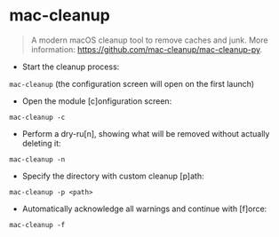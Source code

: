 # mac-cleanup

> A modern macOS cleanup tool to remove caches and junk.
> More information: <https://github.com/mac-cleanup/mac-cleanup-py>.

- Start the cleanup process:

`mac-cleanup` (the configuration screen will open on the first launch)

- Open the module [c]onfiguration screen:

`mac-cleanup -c`

- Perform a dry-ru[n], showing what will be removed without actually deleting it:

`mac-cleanup -n`

- Specify the directory with custom cleanup [p]ath:

`mac-cleanup -p <path>`

- Automatically acknowledge all warnings and continue with [f]orce:

`mac-cleanup -f`
